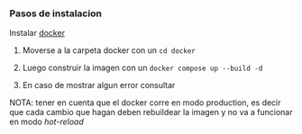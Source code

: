 
### Pasos de instalacion

Instalar [docker](https://docs.docker.com/engine/install/)

1. Moverse a la carpeta docker con un `cd docker`

2. Luego construir la imagen con un `docker compose up --build -d` 

3. En caso de mostrar algun error consultar 

NOTA: tener en cuenta que el docker corre en modo production, es decir que cada cambio que hagan deben rebuildear la imagen y no va a funcionar en modo _hot-reload_

